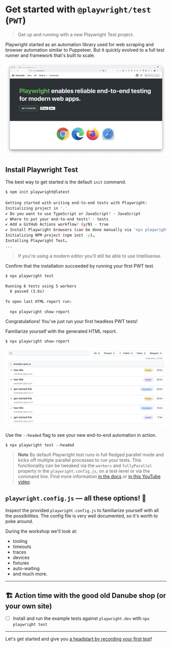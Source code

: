 # Get started with `@playwright/test` (`PWT`)

> Get up and running with a new Playwright Test project.

Playwright started as an automation library used for web scraping and browser automation similar to Puppeteer. But it quickly evolved to a full test runner and framework that's built to scale.

![Playwright homepage](../../assets/pwt-homepage.png)

## Install Playwright Test

The best way to get started is the default `init` command.

```bash
$ npm init playwright@latest

Getting started with writing end-to-end tests with Playwright:
Initializing project in '.'
✔ Do you want to use TypeScript or JavaScript? · JavaScript
✔ Where to put your end-to-end tests? · tests
✔ Add a GitHub Actions workflow? (y/N) · true
✔ Install Playwright browsers (can be done manually via 'npx playwright install')? (Y/n) · true
Initializing NPM project (npm init -y)…
Installing Playwright Test…
...
```

> If you're using a modern editor you'll still be able to use Intellisense.

Confirm that the installation succeeded by running your first PWT test.

```
$ npx playwright test

Running 6 tests using 5 workers
  6 passed (3.6s)

To open last HTML report run:

  npx playwright show-report
```

Congratulations! You've just run your first headless PWT tests!

Familiarize yourself with the generated HTML report.

```
$ npx playwright show-report
```

![HTML report](../../assets/01-01-html-report.png)

Use the `--headed` flag to see your new end-to-end automation in action.

```
$ npx playwright test --headed
```

> **Note**
> By default Playwright test runs in full fledged parallel mode and kicks off multiple parallel processes to run your tests. This functionality can be tweaked via the `workers` and `fullyParallel` property in the `playwright.config.js`, on a test-level or via the command line. Find more information [in the docs](https://playwright.dev/docs/test-parallel) or [in this YouTube video](https://www.youtube.com/watch?v=fG0YePSS5iA&list=PLMZDRUOi3a8NtMq3PUS5iJc2pee38rurc&index=11).

## `playwright.config.js` — all these options! 🤯

Inspect the provided `playwright.config.js` to familiarize yourself with all the possibilities. The config file is very well documented, so it's worth to poke around.

During the workshop we'll look at:

- tooling
- timeouts
- traces
- devices
- fixtures
- auto-waiting
- and much more.

---

## 🏗️ Action time with the good old Danube shop (or your own site)

- [ ] Install and run the example tests against `playwright.dev` with `npx playwright test`

---

Let's get started and give you [a headstart by recording your first test](./02-recording-tests.md)!
